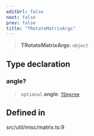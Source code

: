 ```yaml
---
editUrl: false
next: false
prev: false
title: "TRotateMatrixArgs"
---
```


> **TRotateMatrixArgs**: `object`

## Type declaration

### angle?

> `optional` **angle**: [`TDegree`](/api/type-aliases/tdegree/)

## Defined in

src/util/misc/matrix.ts:9
